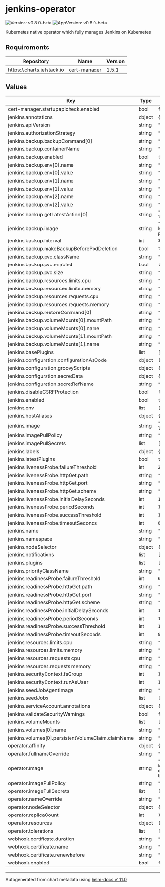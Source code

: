 # jenkins-operator

![Version: v0.8.0-beta](https://img.shields.io/badge/Version-v0.8.0--beta-informational?style=flat-square) ![AppVersion: v0.8.0-beta](https://img.shields.io/badge/AppVersion-v0.8.0--beta-informational?style=flat-square)

Kubernetes native operator which fully manages Jenkins on Kubernetes

## Requirements

| Repository | Name | Version |
|------------|------|---------|
| https://charts.jetstack.io | cert-manager | 1.5.1 |

## Values

| Key | Type | Default | Description |
|-----|------|---------|-------------|
| cert-manager.startupapicheck.enabled | bool | `false` |  |
| jenkins.annotations | object | `{}` |  |
| jenkins.apiVersion | string | `"jenkins.io/v1alpha2"` |  |
| jenkins.authorizationStrategy | string | `"createUser"` |  |
| jenkins.backup.backupCommand[0] | string | `"/home/user/bin/backup.sh"` |  |
| jenkins.backup.containerName | string | `"backup"` |  |
| jenkins.backup.enabled | bool | `true` |  |
| jenkins.backup.env[0].name | string | `"BACKUP_DIR"` |  |
| jenkins.backup.env[0].value | string | `"/backup"` |  |
| jenkins.backup.env[1].name | string | `"JENKINS_HOME"` |  |
| jenkins.backup.env[1].value | string | `"/jenkins-home"` |  |
| jenkins.backup.env[2].name | string | `"BACKUP_COUNT"` |  |
| jenkins.backup.env[2].value | string | `"3"` |  |
| jenkins.backup.getLatestAction[0] | string | `"/home/user/bin/get-latest.sh"` |  |
| jenkins.backup.image | string | `"quay.io/jenkins-kubernetes-operator/backup-pvc:v0.2.1"` |  |
| jenkins.backup.interval | int | `30` |  |
| jenkins.backup.makeBackupBeforePodDeletion | bool | `true` |  |
| jenkins.backup.pvc.className | string | `""` |  |
| jenkins.backup.pvc.enabled | bool | `true` |  |
| jenkins.backup.pvc.size | string | `"5Gi"` |  |
| jenkins.backup.resources.limits.cpu | string | `"1000m"` |  |
| jenkins.backup.resources.limits.memory | string | `"2Gi"` |  |
| jenkins.backup.resources.requests.cpu | string | `"100m"` |  |
| jenkins.backup.resources.requests.memory | string | `"500Mi"` |  |
| jenkins.backup.restoreCommand[0] | string | `"/home/user/bin/restore.sh"` |  |
| jenkins.backup.volumeMounts[0].mountPath | string | `"/jenkins-home"` |  |
| jenkins.backup.volumeMounts[0].name | string | `"jenkins-home"` |  |
| jenkins.backup.volumeMounts[1].mountPath | string | `"/backup"` |  |
| jenkins.backup.volumeMounts[1].name | string | `"backup"` |  |
| jenkins.basePlugins | list | `[]` |  |
| jenkins.configuration.configurationAsCode | object | `{}` |  |
| jenkins.configuration.groovyScripts | object | `{}` |  |
| jenkins.configuration.secretData | object | `{}` |  |
| jenkins.configuration.secretRefName | string | `""` |  |
| jenkins.disableCSRFProtection | bool | `false` |  |
| jenkins.enabled | bool | `true` |  |
| jenkins.env | list | `[]` |  |
| jenkins.hostAliases | object | `{}` |  |
| jenkins.image | string | `"jenkins/jenkins:2.387.3-lts"` |  |
| jenkins.imagePullPolicy | string | `"Always"` |  |
| jenkins.imagePullSecrets | list | `[]` |  |
| jenkins.labels | object | `{}` |  |
| jenkins.latestPlugins | bool | `true` |  |
| jenkins.livenessProbe.failureThreshold | int | `20` |  |
| jenkins.livenessProbe.httpGet.path | string | `"/login"` |  |
| jenkins.livenessProbe.httpGet.port | string | `"http"` |  |
| jenkins.livenessProbe.httpGet.scheme | string | `"HTTP"` |  |
| jenkins.livenessProbe.initialDelaySeconds | int | `100` |  |
| jenkins.livenessProbe.periodSeconds | int | `10` |  |
| jenkins.livenessProbe.successThreshold | int | `1` |  |
| jenkins.livenessProbe.timeoutSeconds | int | `8` |  |
| jenkins.name | string | `"jenkins"` |  |
| jenkins.namespace | string | `"default"` |  |
| jenkins.nodeSelector | object | `{}` |  |
| jenkins.notifications | list | `[]` |  |
| jenkins.plugins | list | `[]` |  |
| jenkins.priorityClassName | string | `""` |  |
| jenkins.readinessProbe.failureThreshold | int | `60` |  |
| jenkins.readinessProbe.httpGet.path | string | `"/login"` |  |
| jenkins.readinessProbe.httpGet.port | string | `"http"` |  |
| jenkins.readinessProbe.httpGet.scheme | string | `"HTTP"` |  |
| jenkins.readinessProbe.initialDelaySeconds | int | `120` |  |
| jenkins.readinessProbe.periodSeconds | int | `10` |  |
| jenkins.readinessProbe.successThreshold | int | `1` |  |
| jenkins.readinessProbe.timeoutSeconds | int | `8` |  |
| jenkins.resources.limits.cpu | string | `"1000m"` |  |
| jenkins.resources.limits.memory | string | `"3Gi"` |  |
| jenkins.resources.requests.cpu | string | `"250m"` |  |
| jenkins.resources.requests.memory | string | `"500Mi"` |  |
| jenkins.securityContext.fsGroup | int | `1000` |  |
| jenkins.securityContext.runAsUser | int | `1000` |  |
| jenkins.seedJobAgentImage | string | `""` |  |
| jenkins.seedJobs | list | `[]` |  |
| jenkins.serviceAccount.annotations | object | `{}` |  |
| jenkins.validateSecurityWarnings | bool | `false` |  |
| jenkins.volumeMounts | list | `[]` |  |
| jenkins.volumes[0].name | string | `"backup"` |  |
| jenkins.volumes[0].persistentVolumeClaim.claimName | string | `"jenkins-backup"` |  |
| operator.affinity | object | `{}` |  |
| operator.fullnameOverride | string | `""` |  |
| operator.image | string | `"quay.io/jenkins-kubernetes-operator/operator:v0.8.0-beta"` |  |
| operator.imagePullPolicy | string | `"IfNotPresent"` |  |
| operator.imagePullSecrets | list | `[]` |  |
| operator.nameOverride | string | `""` |  |
| operator.nodeSelector | object | `{}` |  |
| operator.replicaCount | int | `1` |  |
| operator.resources | object | `{}` |  |
| operator.tolerations | list | `[]` |  |
| webhook.certificate.duration | string | `"2160h"` |  |
| webhook.certificate.name | string | `"webhook-certificate"` |  |
| webhook.certificate.renewbefore | string | `"360h"` |  |
| webhook.enabled | bool | `false` |  |

----------------------------------------------
Autogenerated from chart metadata using [helm-docs v1.11.0](https://github.com/norwoodj/helm-docs/releases/v1.11.0)
